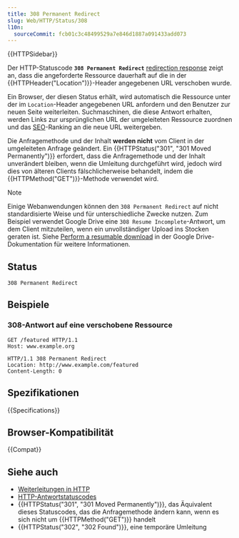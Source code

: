 ```yaml
---
title: 308 Permanent Redirect
slug: Web/HTTP/Status/308
l10n:
  sourceCommit: fcb01c3c48499529a7e846d1887a091433add073
---
```


{{HTTPSidebar}}

Der HTTP-Statuscode **`308 Permanent Redirect`** [redirection response](/de/docs/Web/HTTP/Status#redirection_messages) zeigt an, dass die angeforderte Ressource dauerhaft auf die in der {{HTTPHeader("Location")}}-Header angegebenen URL verschoben wurde.

Ein Browser, der diesen Status erhält, wird automatisch die Ressource unter der im `Location`-Header angegebenen URL anfordern und den Benutzer zur neuen Seite weiterleiten. Suchmaschinen, die diese Antwort erhalten, werden Links zur ursprünglichen URL der umgeleiteten Ressource zuordnen und das [SEO](/de/docs/Glossary/SEO)-Ranking an die neue URL weitergeben.

Die Anfragemethode und der Inhalt **werden nicht** vom Client in der umgeleiteten Anfrage geändert.
Ein {{HTTPStatus("301", "301 Moved Permanently")}} erfordert, dass die Anfragemethode und der Inhalt unverändert bleiben, wenn die Umleitung durchgeführt wird, jedoch wird dies von älteren Clients fälschlicherweise behandelt, indem die {{HTTPMethod("GET")}}-Methode verwendet wird.

> [!NOTE]
> Einige Webanwendungen können den `308 Permanent Redirect` auf nicht standardisierte Weise und für unterschiedliche Zwecke nutzen.
> Zum Beispiel verwendet Google Drive eine `308 Resume Incomplete`-Antwort, um dem Client mitzuteilen, wenn ein unvollständiger Upload ins Stocken geraten ist.
> Siehe [Perform a resumable download](https://developers.google.com/drive/api/guides/manage-uploads) in der Google Drive-Dokumentation für weitere Informationen.

## Status

```http
308 Permanent Redirect
```

## Beispiele

### 308-Antwort auf eine verschobene Ressource

```http
GET /featured HTTP/1.1
Host: www.example.org
```

```http
HTTP/1.1 308 Permanent Redirect
Location: http://www.example.com/featured
Content-Length: 0
```

## Spezifikationen

{{Specifications}}

## Browser-Kompatibilität

{{Compat}}

## Siehe auch

- [Weiterleitungen in HTTP](/de/docs/Web/HTTP/Redirections)
- [HTTP-Antwortstatuscodes](/de/docs/Web/HTTP/Status)
- {{HTTPStatus("301", "301 Moved Permanently")}}, das Äquivalent dieses Statuscodes, das die Anfragemethode ändern kann, wenn es sich nicht um {{HTTPMethod("GET")}} handelt
- {{HTTPStatus("302", "302 Found")}}, eine temporäre Umleitung
